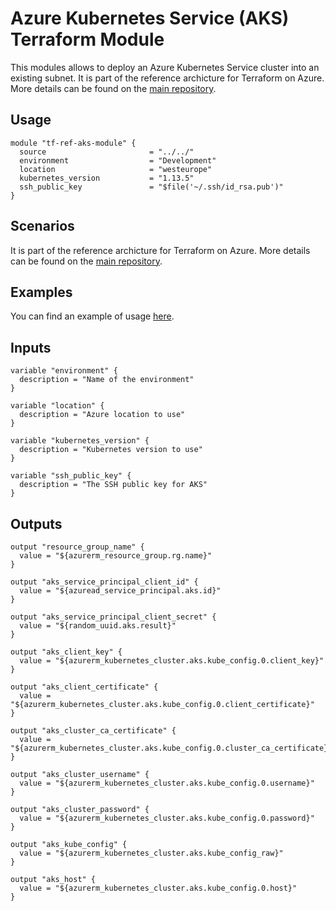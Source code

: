 # Azure Kubernetes Service (AKS) Terraform Module

This modules allows to deploy an Azure Kubernetes Service cluster into an existing subnet.
It is part of the reference archicture for Terraform on Azure. More details can be found on the [main repository](https://github.com/jcorioland/terraform-azure-reference). 

## Usage

```hcl
module "tf-ref-aks-module" {
  source                       = "../../"
  environment                  = "Development"
  location                     = "westeurope"
  kubernetes_version           = "1.13.5"
  ssh_public_key               = "$file('~/.ssh/id_rsa.pub')"
}
```

## Scenarios

It is part of the reference archicture for Terraform on Azure. More details can be found on the [main repository](https://github.com/jcorioland/terraform-azure-reference). 

## Examples

You can find an example of usage [here](examples/).

## Inputs

```hcl
variable "environment" {
  description = "Name of the environment"
}

variable "location" {
  description = "Azure location to use"
}

variable "kubernetes_version" {
  description = "Kubernetes version to use"
}

variable "ssh_public_key" {
  description = "The SSH public key for AKS"
}
```

## Outputs

```hcl
output "resource_group_name" {
  value = "${azurerm_resource_group.rg.name}"
}

output "aks_service_principal_client_id" {
  value = "${azuread_service_principal.aks.id}"
}

output "aks_service_principal_client_secret" {
  value = "${random_uuid.aks.result}"
}

output "aks_client_key" {
  value = "${azurerm_kubernetes_cluster.aks.kube_config.0.client_key}"
}

output "aks_client_certificate" {
  value = "${azurerm_kubernetes_cluster.aks.kube_config.0.client_certificate}"
}

output "aks_cluster_ca_certificate" {
  value = "${azurerm_kubernetes_cluster.aks.kube_config.0.cluster_ca_certificate}"
}

output "aks_cluster_username" {
  value = "${azurerm_kubernetes_cluster.aks.kube_config.0.username}"
}

output "aks_cluster_password" {
  value = "${azurerm_kubernetes_cluster.aks.kube_config.0.password}"
}

output "aks_kube_config" {
  value = "${azurerm_kubernetes_cluster.aks.kube_config_raw}"
}

output "aks_host" {
  value = "${azurerm_kubernetes_cluster.aks.kube_config.0.host}"
}
```
